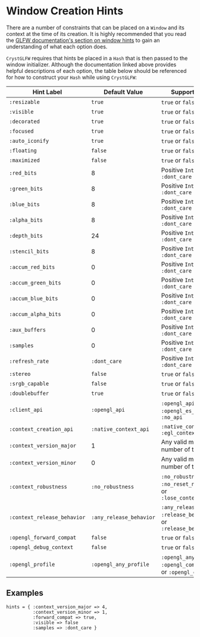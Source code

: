 # Window Creation Hints

There are a number of constraints that can be placed on a `Window` and its context at the time of its creation. It is highly recommended that you read the [GLFW documentation's section on window hints](http://www.glfw.org/docs/latest/window_guide.html#window_hints) to gain an understanding of what each option does.

`CrystGLFW` requires that hints be placed in a `Hash` that is then passed to the window initializer. Although the documentation linked above provides helpful descriptions of each option, the table below should be referenced for how to construct your `Hash` while using `CrystGLFW`:

| Hint Label | Default Value | Supported Values |
| ---------- | ------------- | ---------------- |
| `:resizable` | `true` | `true` or `false` |
| `:visible` | `true` | `true` or `false` |
| `:decorated` | `true` | `true` or `false` |
| `:focused` | `true` | `true` or `false` |
| `:auto_iconify` | `true` | `true` or `false` |
| `:floating` | `false` | `true` or `false` |
| `:maximized` | `false` | `true` or `false` |
| `:red_bits` | 8 | Positive `Int32` or `:dont_care` |
| `:green_bits` | 8 | Positive `Int32` or `:dont_care` |
| `:blue_bits` | 8 | Positive `Int32` or `:dont_care` |
| `:alpha_bits` | 8 | Positive `Int32` or `:dont_care` |
| `:depth_bits` | 24 | Positive `Int32` or `:dont_care` |
| `:stencil_bits` | 8 | Positive `Int32` or `:dont_care` |
| `:accum_red_bits` | 0 | Positive `Int32` or `:dont_care` |
| `:accum_green_bits` | 0 | Positive `Int32` or `:dont_care` |
| `:accum_blue_bits` | 0 | Positive `Int32` or `:dont_care` |
| `:accum_alpha_bits` | 0 | Positive `Int32` or `:dont_care` |
| `:aux_buffers` | 0 | Positive `Int32` or `:dont_care` |
| `:samples` | 0 | Positive `Int32` or `:dont_care` |
| `:refresh_rate` | `:dont_care` | Positive `Int32` or `:dont_care` |
| `:stereo` | `false` | `true` or `false` |
| `:srgb_capable` | `false` | `true` or `false` |
| `:doublebuffer` | `true` | `true` or `false` |
| `:client_api` | `:opengl_api` | `:opengl_api`, `:opengl_es_api`, or `:no_api` |
| `:context_creation_api` | `:native_context_api` | `:native_context_api` or `:egl_context_api` |
| `:context_version_major` | 1 | Any valid major version number of the client API |
| `:context_version_minor` | 0 | Any valid minor version number of the client API |
| `:context_robustness` | `:no_robustness` | `:no_robustness`, `:no_reset_notification`, or `:lose_context_on_reset` |
| `:context_release_behavior` | `:any_release_behavior` | `:any_release_behavior`, `:release_behavior_flush`, or `:release_behavior_none` |
| `:opengl_forward_compat` | `false` | `true` or `false` |
| `:opengl_debug_context` | `false` | `true` or `false` |
| `:opengl_profile` | `:opengl_any_profile` | `:opengl_any_profile`, `:opengl_compat_profile`, or `:opengl_core_profile` |

## Examples

```crystal
hints = { :context_version_major => 4,
          :context_version_minor => 1,
          :forward_compat => true,
          :visible => false
          :samples => :dont_care }
```